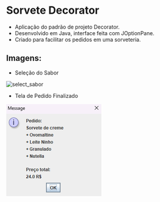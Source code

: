 # Sorvete Decorator
- Aplicação do padrão de projeto Decorator.
- Desenvolvido em Java, interface feita com JOptionPane.
- Criado para facilitar os pedidos em uma sorveteria.

## Imagens:

- Seleção do Sabor
  
![select_sabor](https://github.com/ana-toledo/SorveteDecorator/assets/134113181/80ceb423-1c0d-4998-9669-535ba789b741)
<br>

- Tela de Pedido Finalizado
<img src="\imgs\pedido_final.png" alt="Pedido Finalizado">
